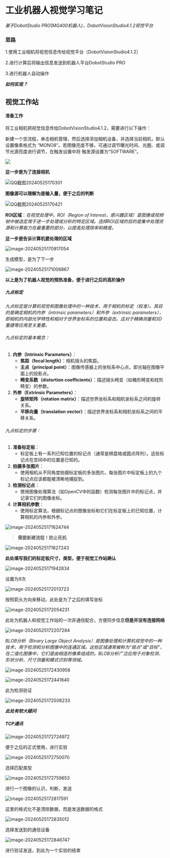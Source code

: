 # 工业机器人视觉学习笔记

*基于DobotStudio PRO(MG400机器人)，DobotVisionStudio4.1.2视觉平台*

### 思路

  1.使用工业相机将视觉信息传给视觉平台（DobotVisionStudio4.1.2）

  2.进行计算后将输出信息发送到机器人平台DobotStudio PRO

  3.进行机器人自动操作

***如何实现？***

## 视觉工作站

#### 准备工作

  将工业相机把视觉信息传给DobotVisionStudio4.1.2，需要进行以下操作：

  新建一个空流程，单击相机管理，然后选择添加相机设备，并选择当前相机，默认设置像素格式为 “MONO8”。若图像亮度不够，可通过调节曝光时间、光圈、或调节光源亮度进行调节，在触发设置中将 触发源设置为“SOFTWARE”。

![](C:\Users\22579\Pictures\学习归档区\视觉\QQ截图20240525165933.png)

**这一步是为了连接相机**

![QQ截图20240525170301](C:\Users\22579\Pictures\学习归档区\视觉\QQ截图20240525170301.png)

**图像源可以理解为是输入量，便于之后的判断**

![QQ截图20240525170421](C:\Users\22579\Pictures\学习归档区\视觉\QQ截图20240525170421.png)

**ROI区域**：*在视觉处理中，ROI（Region of Interest，感兴趣区域）是图像或视频帧中被选定用于进一步处理或分析的特定区域。选择ROI区域的目的是集中处理资源和计算能力在最重要的部分，以提高处理效率和精度。*

**这一步是告诉计算机要处理的区域**

![image-20240525170817054](C:\Users\22579\AppData\Roaming\Typora\typora-user-images\image-20240525170817054.png)

生成模型，是为了下一步

![image-20240525171006867](C:\Users\22579\AppData\Roaming\Typora\typora-user-images\image-20240525171006867.png)

**以上是为了机器人视觉的预热准备，便于进行之后的高阶操作**

##### 九点标定

*九点标定是计算机视觉和图像处理中的一种技术，用于相机的标定（校准）。其目的是确定相机的内参（intrinsic parameters）和外参（extrinsic parameters），即相机的内部光学特性和相对于世界坐标系的位置和姿态。这对于精确测量和3D重建等应用至关重要。*

###### 九点标定的基本概念：

1. **内参（Intrinsic Parameters）**：
   - **焦距（focal length）**：相机镜头的焦距。
   - **主点（principal point）**：图像传感器上的坐标系中心点，即光轴在图像平面上的投影点。
   - **畸变系数（distortion coefficients）**：描述镜头畸变（如桶形畸变和枕形畸变）的参数。
2. **外参（Extrinsic Parameters）**：
   - **旋转矩阵（rotation matrix）**：描述世界坐标系和相机坐标系之间的旋转关系。
   - **平移向量（translation vector）**：描述世界坐标系和相机坐标系之间的平移关系。

###### 九点标定的步骤：

1. **准备标定板**：
   - 标定板上有一系列已知位置的标记点（通常是棋盘格或圆点阵列）。这些标记点在空间中的位置是已知的。
2. **拍摄多张图片**：
   - 使用相机从不同角度拍摄标定板的多张图片。每张图片中标定板上的九个标记点应该都能被清晰地捕捉到。
3. **检测标记点**：
   - 使用图像处理算法（如OpenCV中的函数）检测每张图片中的标记点，并记录它们的图像坐标。
4. **计算相机参数**：
   - 使用标定算法，根据标记点的图像坐标和它们在标定板上的已知位置，计算相机的内参和外参。

![image-20240525171624744](C:\Users\22579\AppData\Roaming\Typora\typora-user-images\image-20240525171624744.png)

> **需要新建流程！防止死机**

![image-20240525171827243](C:\Users\22579\AppData\Roaming\Typora\typora-user-images\image-20240525171827243.png)

**此处填写我们的标定板尺寸，类型，便于视觉工作站确认**

![image-20240525171942834](C:\Users\22579\AppData\Roaming\Typora\typora-user-images\image-20240525171942834.png)

设置为9次

![image-20240525172013723](C:\Users\22579\AppData\Roaming\Typora\typora-user-images\image-20240525172013723.png)

按照箭头方向来移动，此处是为了之后的填写坐标

![image-20240525172054231](C:\Users\22579\AppData\Roaming\Typora\typora-user-images\image-20240525172054231.png)

此处为机器人和视觉工作站的一次非通信配合，方便同步信息**但是并没有连接网络**

![image-20240525172207284](C:\Users\22579\AppData\Roaming\Typora\typora-user-images\image-20240525172207284.png)

*BLOB分析（Binary Large Object Analysis）是图像处理和计算机视觉中的一种技术，用于检测和分析图像中的连通区域。这些区域通常被称为“斑点”或“目标”，在二值化图像中，它们是由相连的像素组成的。BLOB分析广泛应用于对象检测、形状分析、尺寸测量和模式识别等领域。*

![image-20240525172430958](C:\Users\22579\AppData\Roaming\Typora\typora-user-images\image-20240525172430958.png)

![image-20240525172441640](C:\Users\22579\AppData\Roaming\Typora\typora-user-images\image-20240525172441640.png)

此为检测验证

![image-20240525172508233](C:\Users\22579\AppData\Roaming\Typora\typora-user-images\image-20240525172508233.png)

***此处有较大疑问***

##### TCP通讯

![image-20240525172724972](C:\Users\22579\AppData\Roaming\Typora\typora-user-images\image-20240525172724972.png)



便于之后的正式使用，进行实验

![image-20240525172750070](C:\Users\22579\AppData\Roaming\Typora\typora-user-images\image-20240525172750070.png)

选择匹配类型

![image-20240525172759653](C:\Users\22579\AppData\Roaming\Typora\typora-user-images\image-20240525172759653.png)

进行一个图像的认识，判断，发送

![image-20240525172817591](C:\Users\22579\AppData\Roaming\Typora\typora-user-images\image-20240525172817591.png)

这里的格式化不是清除数据，而是发送数据的格式

![image-20240525172835012](C:\Users\22579\AppData\Roaming\Typora\typora-user-images\image-20240525172835012.png)

选择发送到的通信设备

![image-20240525172846747](C:\Users\22579\AppData\Roaming\Typora\typora-user-images\image-20240525172846747.png)

进行验证发送，到此为一个实验的结束

